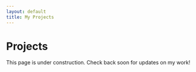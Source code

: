 ```yaml
---
layout: default
title: My Projects
---
```


<h1>Projects</h1>

<p>This page is under construction. Check back soon for updates on my work!</p>